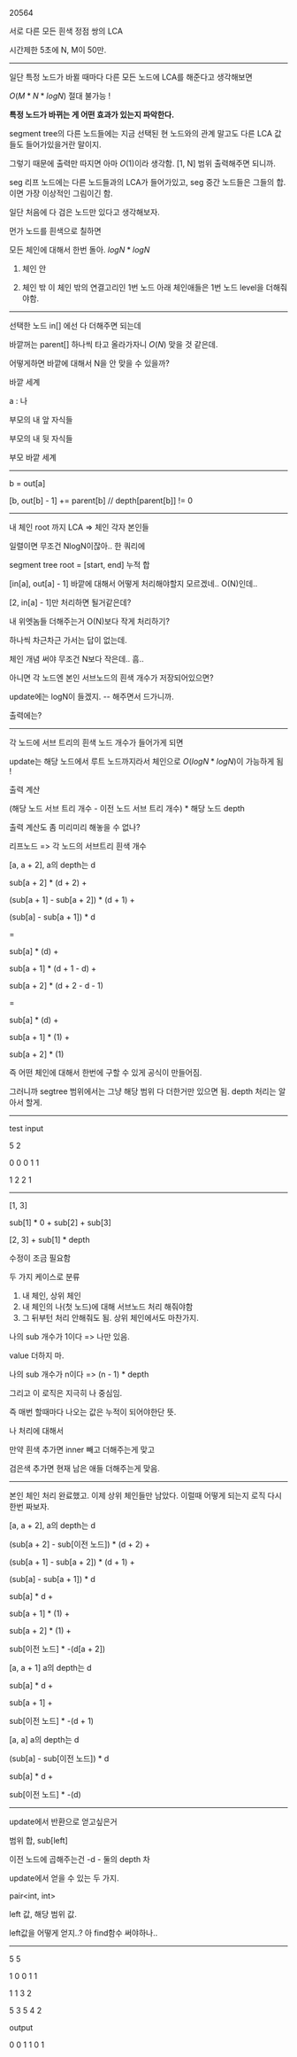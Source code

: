 20564

서로 다른 모든 흰색 정점 쌍의 LCA

시간제한 5초에 N, M이 50만.

---

일단 특정 노드가 바뀔 때마다 다른 모든 노드에 LCA를 해준다고 생각해보면

$O(M * N * logN)$ 절대 불가능 !

**특정 노드가 바뀌는 게 어떤 효과가 있는지 파악한다.**
   
segment tree의 다른 노드들에는 지금 선택된 현 노드와의 관계 말고도 다른 LCA 값들도 들어가있을거란 말이지.

그렇기 때문에 출력만 따지면 아마 $O(1)$이라 생각함. [1, N] 범위 출력해주면 되니까.

seg 리프 노드에는 다른 노드들과의 LCA가 들어가있고, seg 중간 노드들은 그들의 합. 이면 가장 이상적인 그림이긴 함.

일단 처음에 다 검은 노드만 있다고 생각해보자.

먼가 노드를 흰색으로 칠하면

모든 체인에 대해서 한번 돌아. $log N * log N$

1. 체인 안

2. 체인 밖
    이 체인 밖의 연결고리인 1번 노드 아래 체인애들은 1번 노드 level을 더해줘야함.


---

선택한 노드 in[] 에선 다 더해주면 되는데

바깥꺼는 parent[] 하나씩 타고 올라가자니 $O(N)$ 맞을 것 같은데.

어떻게하면 바깥에 대해서 N을 안 맞을 수 있을까?

바깥 세계

a : 나

부모의 내 앞 자식들

부모의 내 뒷 자식들

부모 바깥 세계

---

b = out[a]

[b, out[b] - 1] += parent[b] // depth[parent[b]] != 0

---

내 체인 root 까지 LCA => 체인 각자 본인들

일렬이면 무조건 NlogN이잖아.. 한 쿼리에


segment tree root = [start, end] 누적 합

[in[a], out[a] - 1] 바깥에 대해서 어떻게 처리해야할지 모르겠네..
O(N)인데..

[2, in[a] - 1]만 처리하면 될거같은데?

내 위엣놈들 더해주는거 O(N)보다 작게 처리하기?

하나씩 차근차근 가서는 답이 없는데.

체인 개념 써야 무조건 N보다 작은데.. 흠..

아니면 각 노드엔 본인 서브노드의 흰색 개수가 저장되어있으면?

update에는 logN이 들겠지. -- 해주면서 드가니까.

출력에는?

---

각 노드에 서브 트리의 흰색 노드 개수가 들어가게 되면

update는 해당 노드에서 루트 노드까지라서 체인으로 $O(logN * logN)$이 가능하게 됨 !

출력 계산

(해당 노드 서브 트리 개수 - 이전 노드 서브 트리 개수) * 해당 노드 depth

출력 계산도 좀 미리미리 해놓을 수 없나?

리프노드 => 각 노드의 서브트리 흰색 개수

[a, a + 2], a의 depth는 d

sub[a + 2] * (d + 2) +

(sub[a + 1] - sub[a + 2]) * (d + 1) + 

(sub[a] - sub[a + 1]) * d

= 

sub[a] * (d) + 

sub[a + 1] * (d + 1 - d) +

sub[a + 2] * (d + 2 - d - 1)

=

sub[a] * (d) + 

sub[a + 1] * (1) +

sub[a + 2] * (1)

즉 어떤 체인에 대해서 한번에 구할 수 있게 공식이 만들어짐.

그러니까 segtree 범위에서는 그냥 해당 범위 다 더한거만 있으면 됨. depth 처리는 알아서 할게.

---

test input

5 2

0 0 0 1 1

1 2 2 1


---

[1, 3]

sub[1] * 0 + sub[2] + sub[3]

[2, 3] + sub[1] * depth

수정이 조금 필요함

두 가지 케이스로 분류

1. 내 체인, 상위 체인
2. 내 체인의 나(첫 노드)에 대해 서브노드 처리 해줘야함
3. 그 뒤부턴 처리 안해줘도 됨. 상위 체인에서도 마찬가지.

나의 sub 개수가 1이다 => 나만 있음.

value 더하지 마.

나의 sub 개수가 n이다 => (n - 1) * depth

그리고 이 로직은 지극히 나 중심임.

즉 매번 할때마다 나오는 값은 누적이 되어야한단 뜻.

나 처리에 대해서

만약 흰색 추가면 inner 빼고 더해주는게 맞고

검은색 추가면 현재 남은 애들 더해주는게 맞음.

---

본인 체인 처리 완료했고. 이제 상위 체인들만 남았다. 이럴때 어떻게 되는지 로직 다시 한번 짜보자.

[a, a + 2], a의 depth는 d

(sub[a + 2] - sub[이전 노드]) * (d + 2) + 

(sub[a + 1] - sub[a + 2]) * (d + 1) +

(sub[a] - sub[a + 1]) * d

sub[a] * d +

sub[a + 1] * (1) +

sub[a + 2] * (1) +

sub[이전 노드] * -(d[a + 2])

[a, a + 1] a의 depth는 d

sub[a] * d +

sub[a + 1] +

sub[이전 노드] * -(d + 1)

[a, a] a의 depth는 d

(sub[a] - sub[이전 노드]) * d

sub[a] * d +

sub[이전 노드] * -(d)

---

update에서 반환으로 얻고싶은거

범위 합, sub[left]

이전 노드에 곱해주는건 -d - 둘의 depth 차

update에서 얻을 수 있는 두 가지.

pair<int, int>

left 값, 해당 범위 값.

left값을 어떻게 얻지..? 아 find함수 써야하나..

---

5 5

1 0 0 1 1

1 1 3 2

5 3 5 4 2

output 

0 0 1 1 0 1
